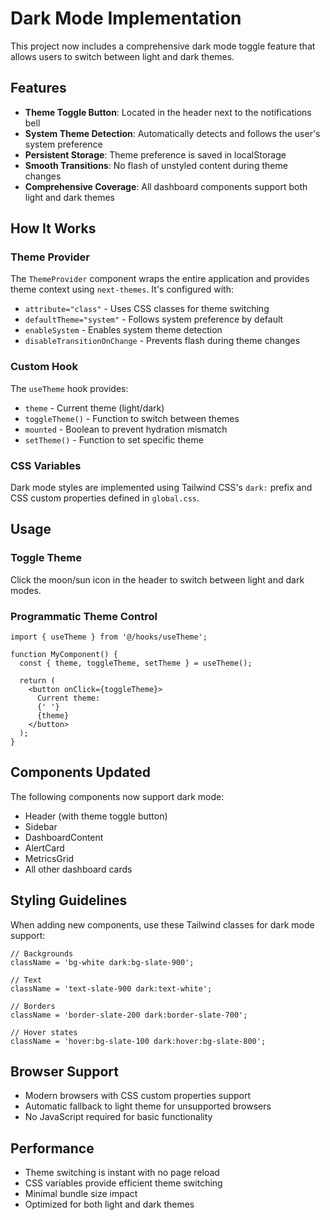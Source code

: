 # Dark Mode Implementation

This project now includes a comprehensive dark mode toggle feature that allows users to switch between light and dark themes.

## Features

- **Theme Toggle Button**: Located in the header next to the notifications bell
- **System Theme Detection**: Automatically detects and follows the user's system preference
- **Persistent Storage**: Theme preference is saved in localStorage
- **Smooth Transitions**: No flash of unstyled content during theme changes
- **Comprehensive Coverage**: All dashboard components support both light and dark themes

## How It Works

### Theme Provider
The `ThemeProvider` component wraps the entire application and provides theme context using `next-themes`. It's configured with:
- `attribute="class"` - Uses CSS classes for theme switching
- `defaultTheme="system"` - Follows system preference by default
- `enableSystem` - Enables system theme detection
- `disableTransitionOnChange` - Prevents flash during theme changes

### Custom Hook
The `useTheme` hook provides:
- `theme` - Current theme (light/dark)
- `toggleTheme()` - Function to switch between themes
- `mounted` - Boolean to prevent hydration mismatch
- `setTheme()` - Function to set specific theme

### CSS Variables
Dark mode styles are implemented using Tailwind CSS's `dark:` prefix and CSS custom properties defined in `global.css`.

## Usage

### Toggle Theme
Click the moon/sun icon in the header to switch between light and dark modes.

### Programmatic Theme Control
```tsx
import { useTheme } from '@/hooks/useTheme';

function MyComponent() {
  const { theme, toggleTheme, setTheme } = useTheme();

  return (
    <button onClick={toggleTheme}>
      Current theme:
      {' '}
      {theme}
    </button>
  );
}
```

## Components Updated

The following components now support dark mode:
- Header (with theme toggle button)
- Sidebar
- DashboardContent
- AlertCard
- MetricsGrid
- All other dashboard cards

## Styling Guidelines

When adding new components, use these Tailwind classes for dark mode support:

```tsx
// Backgrounds
className = 'bg-white dark:bg-slate-900';

// Text
className = 'text-slate-900 dark:text-white';

// Borders
className = 'border-slate-200 dark:border-slate-700';

// Hover states
className = 'hover:bg-slate-100 dark:hover:bg-slate-800';
```

## Browser Support

- Modern browsers with CSS custom properties support
- Automatic fallback to light theme for unsupported browsers
- No JavaScript required for basic functionality

## Performance

- Theme switching is instant with no page reload
- CSS variables provide efficient theme switching
- Minimal bundle size impact
- Optimized for both light and dark themes
